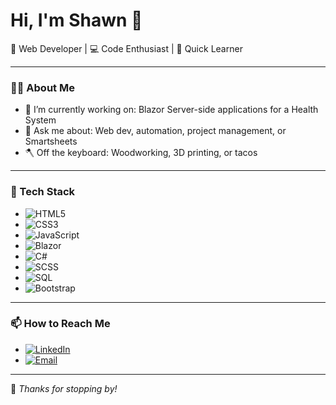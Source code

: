 # Hi, I'm Shawn 👋

🚀 Web Developer | 💻 Code Enthusiast | 🧠 Quick Learner

---

### 👨‍💻 About Me

- 🔭 I’m currently working on: Blazor Server-side applications for a Health System
- 💬 Ask me about: Web dev, automation, project management, or Smartsheets
- 🪓 Off the keyboard: Woodworking, 3D printing, or tacos

---

### 🔧 Tech Stack

- ![HTML5](https://img.shields.io/badge/HTML5-E34F26?style=flat&logo=html5&logoColor=white)
- ![CSS3](https://img.shields.io/badge/CSS3-1572B6?style=flat&logo=css3&logoColor=white)
- ![JavaScript](https://img.shields.io/badge/JavaScript-F7DF1E?style=flat&logo=javascript&logoColor=black)
- ![Blazor](https://img.shields.io/badge/Blazor-512BD4?style=flat&logo=blazor&logoColor=white)
- ![C#](https://img.shields.io/badge/CSharp-239120?style=flat&logo=csharp&logoColor=white)
- ![SCSS](https://img.shields.io/badge/SCSS-CC6699?style=flat&logo=sass&logoColor=white)
- ![SQL](https://img.shields.io/badge/SQL-4479A1?style=flat&logo=postgresql&logoColor=white)
- ![Bootstrap](https://img.shields.io/badge/Bootstrap-7952B3?style=flat&logo=bootstrap&logoColor=white)

---

### 📫 How to Reach Me
- [![LinkedIn](https://img.shields.io/badge/LinkedIn-blue?style=flat&logo=linkedin&logoColor=white)](https://linkedin.com/in/shawn-rodriguez-32009b298)
- [![Email](https://img.shields.io/badge/Email-D14836?style=flat&logo=gmail&logoColor=white)](mailto:Umbro.m.2002@Gmail.com)

---

🤖 *Thanks for stopping by!*
